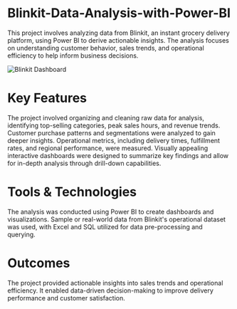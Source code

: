 # Blinkit-Data-Analysis-with-Power-BI
This project involves analyzing data from Blinkit, an instant grocery delivery platform, using Power BI to derive actionable insights. The analysis focuses on understanding customer behavior, sales trends, and operational efficiency to help inform business decisions.

![Blinkit Dashboard](https://github.com/user-attachments/assets/a2267b7e-382a-4181-a91c-8acf387fa0be)

# Key Features
The project involved organizing and cleaning raw data for analysis, identifying top-selling categories, peak sales hours, and revenue trends. Customer purchase patterns and segmentations were analyzed to gain deeper insights. Operational metrics, including delivery times, fulfillment rates, and regional performance, were measured. Visually appealing interactive dashboards were designed to summarize key findings and allow for in-depth analysis through drill-down capabilities.
# Tools & Technologies
The analysis was conducted using Power BI to create dashboards and visualizations. Sample or real-world data from Blinkit's operational dataset was used, with Excel and SQL utilized for data pre-processing and querying.
# Outcomes
The project provided actionable insights into sales trends and operational efficiency. It enabled data-driven decision-making to improve delivery performance and customer satisfaction.
